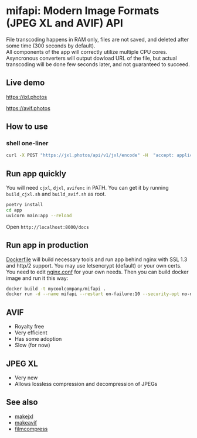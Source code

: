 # mifapi: Modern Image Formats (JPEG XL and AVIF) API

File transcoding happens in RAM only, files are not saved, and deleted after some time (300 seconds by default).   
All components of the app will correctly utilize multiple CPU cores.  
Asyncronous converters will output dowload URL of the file, but actual transcoding will be done few seconds later, and
not guaranteed to succeed.


## Live demo

https://jxl.photos

https://avif.photos

## How to use

### shell one-liner

```sh
curl -X POST "https://jxl.photos/api/v1/jxl/encode" -H  "accept: application/json" -H  "Content-Type: multipart/form-data" -F "file=@IMG_20201219_142048.JPG;type=image/jpeg" | python3 -c "import sys, json; print(json.load(sys.stdin)['dl_uri'])" | xargs -n1 curl -O
```

## Run app quickly

You will need `cjxl`, `djxl`, `avifenc` in PATH. You can get it by running `build_cjxl.sh` and `build_avif.sh` as root.

```sh
poetry install
cd app
uvicorn main:app --reload
```

Open `http://localhost:8000/docs`

## Run app in production

[Dockerfile](Dockerfile) will build necessary tools and run app behind nginx with SSL 1.3 and http/2 support. You may use letsencrypt (default) or your own certs. You need to edit [nginx.conf](nginx.conf) for your own needs. Then you can build docker image and run it this way:

```sh
docker build -t mycoolcompany/mifapi .
docker run -d --name mifapi --restart on-failure:10 --security-opt no-new-privileges --tmpfs /tmp/mifapi_temp -p 80:80 -p 443:443 -v /etc/letsencrypt:/etc/letsencrypt mycoolcompany/mifapi
```

## AVIF

* Royalty free
* Very efficient
* Has some adoption
* Slow (for now)

## JPEG XL

* Very new
* Allows lossless compression and decompression of JPEGs

## See also

* [makejxl](https://github.com/varnav/makejxl/)
* [makeavif](https://github.com/varnav/makeavif/)
* [filmcompress](https://github.com/varnav/filmcompress/)

